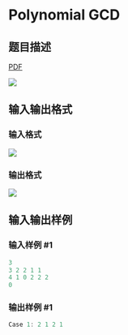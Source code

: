 # Polynomial GCD

## 题目描述

[problemUrl]: https://uva.onlinejudge.org/index.php?option=com_onlinejudge&Itemid=8&category=21&page=show_problem&problem=1892

[PDF](https://uva.onlinejudge.org/external/109/p10951.pdf)

![](https://cdn.luogu.com.cn/upload/vjudge_pic/UVA10951/27f28d739e35835743ed24591d9545837d82f420.png)

## 输入输出格式

### 输入格式

![](https://cdn.luogu.com.cn/upload/vjudge_pic/UVA10951/360b18a2c9c0ae5abe1a36e006ef5f0c115af329.png)

### 输出格式

![](https://cdn.luogu.com.cn/upload/vjudge_pic/UVA10951/7ec15d368dfaec2cc7886207c522c4ae00b6990f.png)

## 输入输出样例

### 输入样例 #1

```cpp
3
3 2 2 1 1
4 1 0 2 2 2
0
```


### 输出样例 #1

```cpp
Case 1: 2 1 2 1
```


